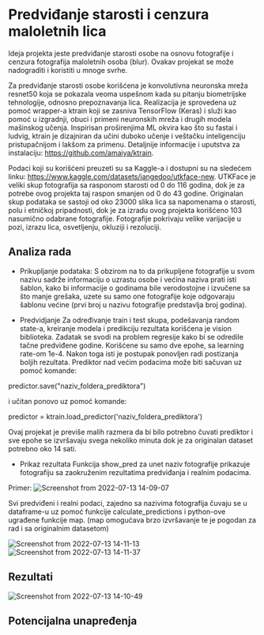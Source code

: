 # Predviđanje starosti i cenzura maloletnih lica

Ideja projekta jeste predviđanje starosti osobe na osnovu fotografije i cenzura fotografija maloletnih osoba (blur). Ovakav projekat se može nadograditi i koristiti u mnoge svrhe.

Za predviđanje starosti osobe korišćena je konvolutivna neuronska mreža resnet50 koja se pokazala veoma uspešnom kada su pitanju biometrijske tehnologije, odnosno prepoznavanja lica. Realizacija je sprovedena uz pomoć wrapper-a ktrain koji se zasniva TensorFlow (Keras) i služi kao pomoć u izgradnji, obuci i primeni neuronskih mreža i drugih modela mašinskog učenja. Inspirisan proširenjima ML okvira kao što su fastai i ludvig, ktrain je dizajniran da učini duboko učenje i veštačku inteligenciju pristupačnijom i lakšom za primenu. Detaljnije informacije i uputstva za instalaciju: https://github.com/amaiya/ktrain.

Podaci koji su korišćeni preuzeti su sa Kaggle-a i dostupni su na sledećem linku: https://www.kaggle.com/datasets/jangedoo/utkface-new. UTKFace je veliki skup fotografija sa rasponom starosti od 0 do 116 godina, dok je za potrebe ovog projekta taj raspon smanjen od 0 do 43 godine. Originalan skup podataka se sastoji od oko 23000 slika lica sa napomenama o starosti, polu i etničkoj pripadnosti, dok je za izradu ovog projekta korišćeno 103 nasumično odabrane fotografije. Fotografije pokrivaju velike varijacije u pozi, izrazu lica, osvetljenju, okluziji i rezoluciji.

## Analiza rada

- Prikupljanje podataka:
  S obzirom na to da prikupljene fotografije u svom nazivu sadrže informaciju o uzrastu osobe i većina naziva prati isti šablon, kako bi informacije o godinama bile verodostojne i izvučene sa što manje grešaka, uzete su samo one fotografije koje odgovaraju šablonu većine (prvi broj u nazivu fotografije predstavlja broj godina).

- Predvidjanje
Za određivanje train i test skupa, podešavanja random state-a, kreiranje modela i predikciju rezultata korišćena je vision biblioteka. Zadatak se svodi na problem regresije kako bi se odredile tačne predviđene godine. Korišćene su samo dve epohe, sa learning rate-om 1e-4. Nakon toga isti je postupak ponovljen radi postizanja boljih rezultata. Prediktor nad većim podacima može biti sačuvan uz pomoć komande:

predictor.save("naziv_foldera_prediktora")

i učitan ponovo uz pomoć komande: 

predictor = ktrain.load_predictor('naziv_foldera_prediktora')

Ovaj projekat je previše malih razmera da bi bilo potrebno čuvati prediktor i sve epohe se izvršavaju svega nekoliko minuta dok je za originalan dataset potrebno oko 14 sati.

- Prikaz rezultata 
Funkcija show_pred za unet naziv fotografije prikazuje fotografiju sa zaokruženim rezultatima predviđanja i realnim podacima.

Primer:
![Screenshot from 2022-07-13 14-09-07](https://user-images.githubusercontent.com/46380340/178732482-28c58fd5-3d36-4251-8eaa-2973d731b6eb.png)

Svi predviđeni i realni podaci, zajedno sa nazivima fotografija čuvaju se u dataframe-u uz pomoć funkcije calculate_predictions i python-ove ugrađene funkcije map. (map omogućava brzo izvršavanje te je pogodan za rad i sa originalnim datasetom)

![Screenshot from 2022-07-13 14-11-13](https://user-images.githubusercontent.com/46380340/178732490-675c601a-eae4-4cd4-8760-eefe15890ee7.png)
![Screenshot from 2022-07-13 14-11-37](https://user-images.githubusercontent.com/46380340/178732505-212e3f49-7261-4389-bb08-621bdf05e5a5.png)

## Rezultati

![Screenshot from 2022-07-13 14-10-49](https://user-images.githubusercontent.com/46380340/178732460-659f2b86-6bc7-4214-aa99-d6452239a906.png)

## Potencijalna unapređenja
